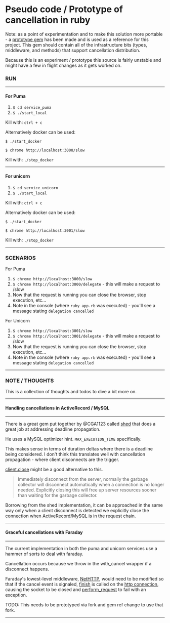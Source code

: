 # Pseudo code / Prototype of cancellation in ruby

Note: as a point of experimentation and to make this solution more portable - a [prototype gem](https://github.com/nickfloyd/cancellation) has been made and is used as a reference for this project. This gem should contain all of the infrastructure bits (types, middleware, and methods) that support cancellation distribution. 

Because this is an experiment / prototype this source is fairly unstable and might have a few in flight changes as it gets worked on.

### RUN 

----

#### For Puma

1. `$ cd service_puma`
2. `$ ./start_local`

Kill with: `ctrl + c`


Alternatively docker can be used:

`$ ./start_docker`  

`$ chrome http://localhost:3000/slow`  

Kill with: `./stop_docker`  

----
#### For unicorn

1. `$ cd service_unicorn`  
2. `$ ./start_local`  

Kill with: `ctrl + c`  


Alternatively docker can be used:

`$ ./start_docker`  

`$ chrome http://localhost:3001/slow`  

Kill with: `./stop_docker`  

----
### SCENARIOS

For Puma

1. `$ chrome http://localhost:3000/slow`
2. `$ chrome http://localhost:3000/delegate` - this will make a request to /slow
3. Now that the request is running you can close the browser, stop execution, etc...
4. Note in the console (where `ruby app.rb` was executed) - you'll see a message stating `delegation cancelled`


For Unicorn

1. `$ chrome http://localhost:3001/slow`
2. `$ chrome http://localhost:3001/delegate` - this will make a request to /slow
3. Now that the request is running you can close the browser, stop execution, etc...
4. Note in the console (where `ruby app.rb` was executed) - you'll see a message stating `delegation cancelled`

----

### NOTE / THOUGHTS  
This is a collection of thoughts and todos to dive a bit more on.  

----
#### Handling cancellations in ActiveRecord / MySQL
----

There is a great gem put together by @CGA1123 called [shed](https://github.com/CGA1123/shed/blob/main/ruby/lib/shed/active_record.rb) that does a great job at addressing deadline propagation.  

He uses a MySQL optimizer hint. `MAX_EXECUTION_TIME` specifically.

This makes sense in terms of duration deltas where there is a deadline being considered. I don't think this translates well with cancellation propagation - where client disconnects are the trigger.

[client.close](https://rubydoc.info/gems/mysql2/0.3.13/Mysql2/Client#close-instance_method) might be a good alternative to this.

> Immediately disconnect from the server, normally the garbage collector will disconnect automatically when a connection is no longer needed. Explicitly closing this will free up server resources sooner than waiting for the garbage collector.

Borrowing from the shed implementation, it can be approached in the same way only when a client disconnect is detected we explicitly close the connection when ActiveRecord/MySQL is in the request chain.

----

#### Graceful cancellations with Faraday
----

The current implementation in both the puma and unicorn services use a hammer of sorts to deal with faraday.  

Cancellation occurs because we throw in the with_cancel wrapper if a disconnect happens.

Faraday's lowest-level middleware, [NetHTTP](https://github.com/github/faraday/blob/master/lib/faraday/adapter/net_http.rb#L38-L29), would need to be modified so that if the cancel event is signaled, [finish](https://ruby-doc.org/stdlib-3.1.0/libdoc/net/rdoc/Net/HTTP.html#method-i-finish) is called on the [http connection](https://github.com/github/faraday/blob/master/lib/faraday/adapter/net_http.rb#L29), causing the socket to be closed and [perform_request](https://github.com/github/faraday/blob/master/lib/faraday/adapter/net_http.rb#L37) to fail with an exception. 

TODO: This needs to be prototyped via fork and gem ref change to use that fork.  

----